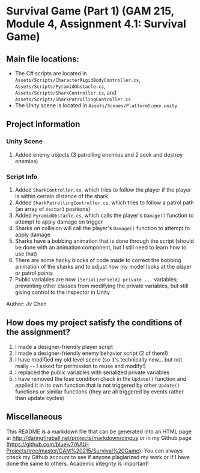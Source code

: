 # Survival Game (Part 1) (GAM 215, Module 4, Assignment 4.1: Survival Game)

## Main file locations:

* The C# scripts are located in `Assets/Scripts/CharacterRigidBodyController.cs`, `Assets/Scripts/PyramidObstacle.cs`,
`Assets/Scripts/SharkController.cs`, and `Assets/Scripts/SharkPatrollingController.cs`
* The Unity scene is located in `Assets/Scenes/PlatformScene.unity`

## Project information

### Unity Scene

1. Added enemy objects (3 patrolling enemies and 2 seek and destroy enemies)

### Script Info

1. Added `SharkController.cs`, which tries to follow the player if the player is within certain distance of the shark
2. Added `SharkPatrollingController.cs`, which tries to follow a patrol path (an array of `Vector3` positions)
3. Added `PyramidObstacle.cs`, which calls the player's `Damage()` function to attempt to apply damage on trigger
4. Sharks on collision will call the player's `Damage()` function to attempt to apply damage
5. Sharks have a bobbing animation that is done through the script (should be done with an animation component, but I still need to learn how to use that)
6. There are some hacky blocks of code made to correct the bobbing animation of the sharks and to adjust how my model looks at the player or patrol points
7. Public variables are now `[SerializeField] private ...` variables; preventing other classes from modifying the private variables, but still giving control to the inspector in Unity

Author: Jv Chen

## How does my project satisfy the conditions of the assignment?

1. I made a designer-friendly player script
2. I made a designer-friendly enemy behavior script (2 of them!)
3. I have modified my old level scene (so it's technically new... but not really -- I asked for permission to reuse and modify!)
4. I replaced the public variables with serialized private variables
5. I have removed the lose condition check in the `Update()` function and applied it in its own function that is not triggered
by other `Update()` functions or similar functions (they are all triggered by events rather than update cycles)

## Miscellaneous

This README is a markdown file that can be generated into an HTML page at http://daringfireball.net/projects/markdown/dingus or
in my Github page (https://github.com/bluejv7/AAU-Projects/tree/master/GAM%20215/Survival%20Game).  You can always check my Github account to see if anyone
plagiarized my work or if I have done the same to others.  Academic integrity is important!